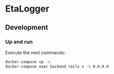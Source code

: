 # EtaLogger

## Development

### Up and run

Execute the next commands:
```bash
docker-compose up -d
docker-compose exec backend rails s -b 0.0.0.0
```
